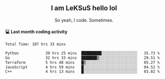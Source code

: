 <h2 align="center">I am LeKSuS hello lol</h2>
<p align="center">So yeah, I code. Sometimes.</p>

#### :computer: Last month coding activity
<!--START_SECTION:waka-->

```txt
Total Time: 107 hrs 33 mins

Python            39 hrs 25 mins  █████████░░░░░░░░░░░░░░░░   35.73 %
Go                32 hrs 33 mins  ███████▒░░░░░░░░░░░░░░░░░   29.51 %
Terraform         5 hrs 48 mins   █▒░░░░░░░░░░░░░░░░░░░░░░░   05.27 %
JavaScript        4 hrs 59 mins   █░░░░░░░░░░░░░░░░░░░░░░░░   04.52 %
C++               4 hrs 13 mins   █░░░░░░░░░░░░░░░░░░░░░░░░   03.82 %
```

<!--END_SECTION:waka-->
